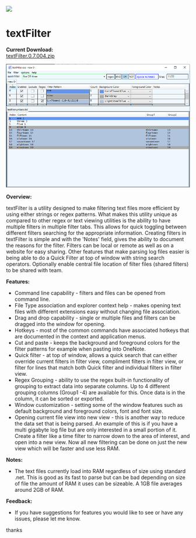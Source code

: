 ![](https://github.com/jasonagilbertson/textFilter/blob/master/TextFilter/Images/ico.png)  

# textFilter  

**Current Download:**  
[textFilter.0.7.004.zip](https://github.com/jasonagilbertson/textFilter/releases/tag/textFilter.0.7.004.zip) 

![](https://github.com/jasonagilbertson/textFilter/blob/master/TextFilter/Images/tf-window-image-1.png)		

**Overview:**

textFilter is a utility designed to make filtering text files more efficient by using either strings or regex patterns. What makes this utility unique as compared to other regex or text viewing utilities is the ability to have multiple filters in multiple filter tabs. This allows for quick toggling between different filters searching for the appropriate information. Creating filters in textFilter is simple and with the 'Notes' field, gives the ability to document the reasons for the filter. Filters can be local or remote as well as on a website for easy sharing. Other features that make parsing log files easier is being able to do a Quick Filter at top of window with string search operators. Optionally enable central file location of filter files (shared filters)  to be shared with team.

**Features:**
- Command line capability - filters and files can be opened from command line.
- File Type association and explorer context help - makes opening text files with different extensions easy without changing file association.
- Drag and drop capability - single or multiple files and filters can be dragged into the window for opening.
- Hotkeys - most of the common commands have associated hotkeys that are documented in the context and application menus.
- Cut and paste - keeps the background and foreground colors for the filter patterns for example when pasting into OneNote.
- Quick filter - at top of window, allows a quick search that can either override current filters in filter view, compliment filters in filter view, or filter for lines that match both Quick filter and individual filters in filter view.
- Regex Grouping - ability to use the regex built-in functionality of grouping to extract data into separate columns. Up to 4 different grouping columns (Group1 -4) are available for this. Once data is in the column, it can be sorted or exported.
- Window customization - setting some of the window features such as default background and foreground colors, font and font size.
- Opening current file view into new view - this is another way to reduce the data set that is being parsed. An example of this is if you have a multi gigabyte log file but are only interested in a small portion of it. Create a filter like a time filter to narrow down to the area of interest, and open into a new view. Now all new filtering can be done on just the new view which will be faster and use less RAM.

**Notes:**
- The text files currently load into RAM regardless of size using standard .net. This is good as its fast to parse but can be bad depending on size of file the amount of RAM it uses can be sizeable. A 1GB file averages around 2GB of RAM.

**Feedback:**
- If you have suggestions for features you would like to see or have any issues, please let me know.

thanks



